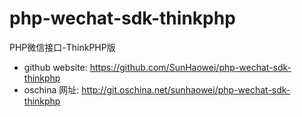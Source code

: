 # php-wechat-sdk-thinkphp
PHP微信接口-ThinkPHP版

* github website: https://github.com/SunHaowei/php-wechat-sdk-thinkphp
* oschina 网址: http://git.oschina.net/sunhaowei/php-wechat-sdk-thinkphp

